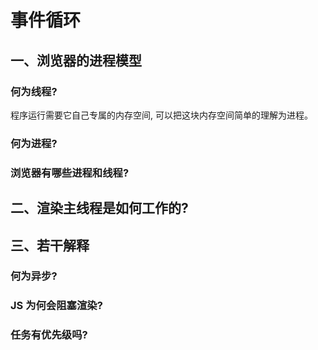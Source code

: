# 事件循环

## 一、浏览器的进程模型
### 何为线程?
程序运行需要它自己专属的内存空间, 可以把这块内存空间简单的理解为进程。
### 何为进程?
### 浏览器有哪些进程和线程?

## 二、渲染主线程是如何工作的?

## 三、若干解释
### 何为异步?
### JS 为何会阻塞渲染?
### 任务有优先级吗?
